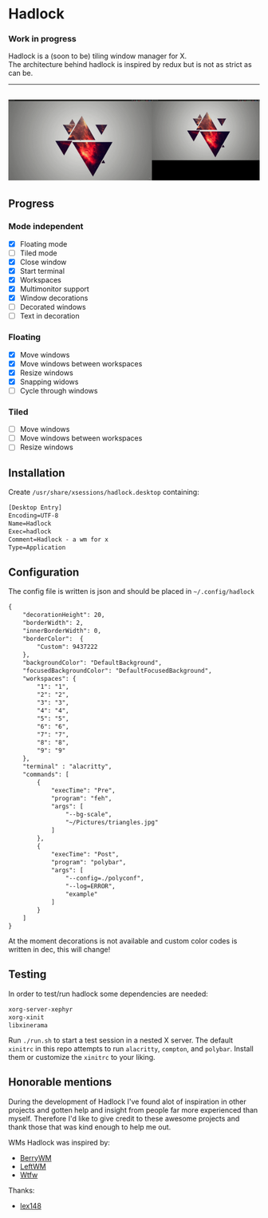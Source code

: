 # Hadlock  

### Work in progress
Hadlock is a (soon to be) tiling window manager for X.  
The architecture behind hadlock is inspired by redux but is not as strict as can be.  

---
![](hadlock-multi-monitor.gif)
---

## Progress

### Mode independent  
- [x] Floating mode
- [ ] Tiled mode
- [x] Close window
- [x] Start terminal
- [x] Workspaces
- [x] Multimonitor support 
- [x] Window decorations
- [ ] Decorated windows
- [ ] Text in decoration  
### Floating  
- [x] Move windows  
- [x] Move windows between workspaces  
- [x] Resize windows 
- [x] Snapping widows
- [ ] Cycle through windows
### Tiled  
- [ ] Move windows 
- [ ] Move windows between workspaces 
- [ ] Resize windows 

## Installation
Create `/usr/share/xsessions/hadlock.desktop` containing:  
```
[Desktop Entry]
Encoding=UTF-8
Name=Hadlock
Exec=hadlock 
Comment=Hadlock - a wm for x
Type=Application

```


## Configuration
The config file is written is json and should be placed in `~/.config/hadlock`  
```
{
	"decorationHeight": 20,
	"borderWidth": 2,
	"innerBorderWidth": 0,
	"borderColor": 	{
		"Custom": 9437222
	},
	"backgroundColor": "DefaultBackground",
	"focusedBackgroundColor": "DefaultFocusedBackground",
	"workspaces": {
		"1": "1",
		"2": "2",
		"3": "3",
		"4": "4",
		"5": "5",
		"6": "6",
		"7": "7",
		"8": "8",
		"9": "9"
	},
	"terminal" : "alacritty",
	"commands": [
		{
			"execTime": "Pre",
			"program": "feh",
			"args": [
				"--bg-scale",
				"~/Pictures/triangles.jpg"
			]
		},
		{
			"execTime": "Post",
			"program": "polybar",
			"args": [
				"--config=./polyconf",
				"--log=ERROR",
				"example"
			]
		}
	]
}

```  
At the moment decorations is not available and custom color codes is written in dec, this will change!  

## Testing
In order to test/run hadlock some dependencies are needed:
```
xorg-server-xephyr
xorg-xinit
libxinerama
```

Run `./run.sh` to start a test session in a nested X server. The default `xinitrc` in this repo attempts to run `alacritty`, `compton`, and `polybar`. Install them or customize the `xinitrc` to your liking.

## Honorable mentions
During the development of Hadlock I've found alot of inspiration in other projects and gotten help and insight from people far more experienced than myself.
Therefore I'd like to give credit to these awesome projects and thank those that was kind enough to help me out.

WMs Hadlock was inspired by:
- [BerryWM](https://github.com/JLErvin/berry)
- [LeftWM](https://github.com/leftwm/leftwm)
- [Wtfw](https://github.com/Kintaro/wtftw)

Thanks:
- [lex148](https://github.com/lex148)

